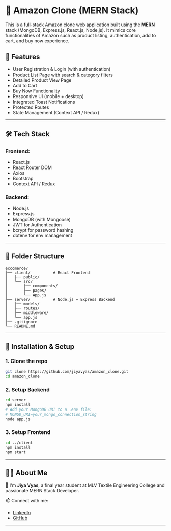 # 🛒 Amazon Clone (MERN Stack)

This is a full-stack Amazon clone web application built using the **MERN** stack (MongoDB, Express.js, React.js, Node.js). It mimics core functionalities of Amazon such as product listing, authentication, add to cart, and buy now experience.

## 🚀 Features

- User Registration & Login (with authentication)
- Product List Page with search & category filters
- Detailed Product View Page
- Add to Cart
- Buy Now Functionality
- Responsive UI (mobile + desktop)
- Integrated Toast Notifications
- Protected Routes
- State Management (Context API / Redux)

---

## 🛠️ Tech Stack

### Frontend:
- React.js
- React Router DOM
- Axios
- Bootstrap
- Context API / Redux

### Backend:
- Node.js
- Express.js
- MongoDB (with Mongoose)
- JWT for Authentication
- bcrypt for password hashing
- dotenv for env management

---

## 📁 Folder Structure

```
eccomerce/
├── client/          # React Frontend
│   ├── public/
│   └── src/
│       ├── components/
│       ├── pages/
│       └── App.js
├── server/          # Node.js + Express Backend
│   ├── models/
│   ├── routes/
│   ├── middleware/
│   └── app.js
├── .gitignore
└── README.md
```

---

## 🔧 Installation & Setup

### 1. Clone the repo

```bash
git clone https://github.com/jiyavyas/amazon_clone.git
cd amazon_clone
```

### 2. Setup Backend

```bash
cd server
npm install
# Add your MongoDB URI to a .env file:
# MONGO_URI=your_mongo_connection_string
node app.js
```

### 3. Setup Frontend

```bash
cd ../client
npm install
npm start
```

---


## 🙋‍♀️ About Me

👋 I'm **Jiya Vyas**, a final year student at MLV Textile Engineering College and passionate MERN Stack Developer.

📫 Connect with me:
- [LinkedIn](http://linkedin.com/in/jiya-vyas-15492526a)
- [GitHub](https://github.com/jiyavyas)

---

